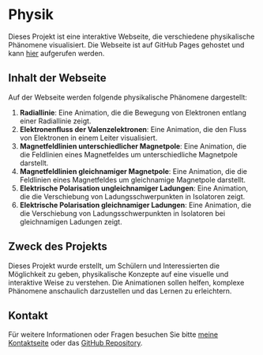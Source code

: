 # Physik

Dieses Projekt ist eine interaktive Webseite, die verschiedene physikalische Phänomene visualisiert. Die Webseite ist auf GitHub Pages gehostet und kann [hier](https://leonlp9.github.io/Physik) aufgerufen werden.

## Inhalt der Webseite

Auf der Webseite werden folgende physikalische Phänomene dargestellt:

1. **Radiallinie**: Eine Animation, die die Bewegung von Elektronen entlang einer Radiallinie zeigt.
2. **Elektronenfluss der Valenzelektronen**: Eine Animation, die den Fluss von Elektronen in einem Leiter visualisiert.
3. **Magnetfeldlinien unterschiedlicher Magnetpole**: Eine Animation, die die Feldlinien eines Magnetfeldes um unterschiedliche Magnetpole darstellt.
4. **Magnetfeldlinien gleichnamiger Magnetpole**: Eine Animation, die die Feldlinien eines Magnetfeldes um gleichnamige Magnetpole darstellt.
5. **Elektrische Polarisation ungleichnamiger Ladungen**: Eine Animation, die die Verschiebung von Ladungsschwerpunkten in Isolatoren zeigt.
6. **Elektrische Polarisation gleichnamiger Ladungen**: Eine Animation, die die Verschiebung von Ladungsschwerpunkten in Isolatoren bei gleichnamigen Ladungen zeigt.

## Zweck des Projekts

Dieses Projekt wurde erstellt, um Schülern und Interessierten die Möglichkeit zu geben, physikalische Konzepte auf eine visuelle und interaktive Weise zu verstehen. Die Animationen sollen helfen, komplexe Phänomene anschaulich darzustellen und das Lernen zu erleichtern.

## Kontakt

Für weitere Informationen oder Fragen besuchen Sie bitte [meine Kontaktseite](https://leonlp9.github.io/PrivatLinkTree/) oder das [GitHub Repository](https://github.com/Leonlp9/Physik).